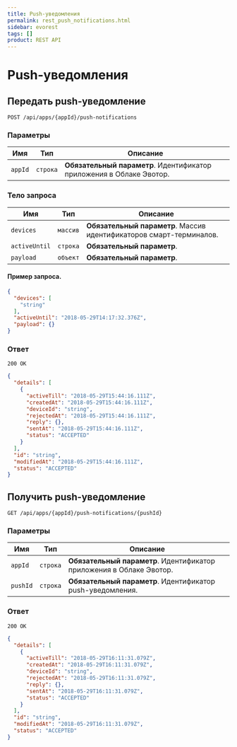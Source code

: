 ```yaml
---
title: Push-уведомления
permalink: rest_push_notifications.html
sidebar: evorest
tags: []
product: REST API
---
```


# Push-уведомления

## Передать push-уведомление

    POST /api/apps/{appId}/push-notifications

### Параметры

Имя  |  Тип | Описание
-----|------|--------------
`appId`|`строка` | **Обязательный параметр**. Идентификатор приложения в Облаке Эвотор.

### Тело запроса

Имя  | Тип  | Описание
-----|------|--------------
`devices`|`массив` | **Обязательный параметр**. Массив идентификаторов смарт-терминалов.
`activeUntil`|`строка` | **Обязательный параметр**.
`payload`|`объект` | **Обязательный параметр**.

#### Пример запроса.

```json
{
  "devices": [
    "string"
  ],
  "activeUntil": "2018-05-29T14:17:32.376Z",
  "payload": {}
}
```

### Ответ

```
200 OK
```
```json
{
  "details": [
    {
      "activeTill": "2018-05-29T15:44:16.111Z",
      "createdAt": "2018-05-29T15:44:16.111Z",
      "deviceId": "string",
      "rejectedAt": "2018-05-29T15:44:16.111Z",
      "reply": {},
      "sentAt": "2018-05-29T15:44:16.111Z",
      "status": "ACCEPTED"
    }
  ],
  "id": "string",
  "modifiedAt": "2018-05-29T15:44:16.111Z",
  "status": "ACCEPTED"
}
```


## Получить push-уведомление

    GET /api/apps/{appId}/push-notifications/{pushId}

### Параметры

Имя  |  Тип | Описание
-----|------|--------------
`appId`|`строка` | **Обязательный параметр**. Идентификатор приложения в Облаке Эвотор.
`pushId`|`строка` | **Обязательный параметр**. Идентификатор push-уведомления.


### Ответ

```
200 OK
```
```json
{
  "details": [
    {
      "activeTill": "2018-05-29T16:11:31.079Z",
      "createdAt": "2018-05-29T16:11:31.079Z",
      "deviceId": "string",
      "rejectedAt": "2018-05-29T16:11:31.079Z",
      "reply": {},
      "sentAt": "2018-05-29T16:11:31.079Z",
      "status": "ACCEPTED"
    }
  ],
  "id": "string",
  "modifiedAt": "2018-05-29T16:11:31.079Z",
  "status": "ACCEPTED"
}
```
